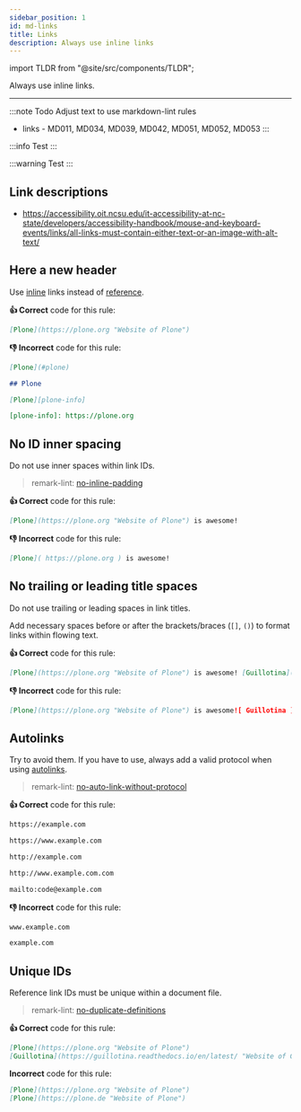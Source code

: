 ```yaml
---
sidebar_position: 1
id: md-links
title: Links
description: Always use inline links
---
```


import TLDR from "@site/src/components/TLDR";

<TLDR>

Always use inline links.

</TLDR>

---

:::note Todo
Adjust text to use markdown-lint rules

- links - MD011, MD034, MD039, MD042, MD051, MD052, MD053
:::

:::info
Test
:::

:::warning
Test
:::


## Link descriptions

- https://accessibility.oit.ncsu.edu/it-accessibility-at-nc-state/developers/accessibility-handbook/mouse-and-keyboard-events/links/all-links-must-contain-either-text-or-an-image-with-alt-text/

## Here a new header

Use [inline](https://spec.commonmark.org/0.29/#inline-link "Link to specification") links instead of [reference](https://spec.commonmark.org/0.29/#reference-link "Link to specification").

**:thumbsup: Correct** code for this rule:

```markdown
[Plone](https://plone.org "Website of Plone")
```

**:thumbsdown: Incorrect** code for this rule:

```markdown
[Plone](#plone)

## Plone
```

```markdown
[Plone][plone-info]

[plone-info]: https://plone.org
```

<!-- vale off -->

## No ID inner spacing

<!-- vale on -->

Do not use inner spaces within link IDs.

> remark-lint: [no-inline-padding](https://github.com/remarkjs/remark-lint/tree/master/packages/remark-lint-no-inline-padding "Link to remarkjs docs")

**:thumbsup: Correct** code for this rule:

```markdown
[Plone](https://plone.org "Website of Plone") is awesome!
```

**:thumbsdown: Incorrect** code for this rule:

```markdown
[Plone]( https://plone.org ) is awesome!

```

## No trailing or leading title spaces

Do not use trailing or leading spaces in link titles.

Add necessary spaces before or after the brackets/braces (`[]`, `()`) to format links within flowing text.

**:thumbsup: Correct** code for this rule:

```markdown
[Plone](https://plone.org "Website of Plone") is awesome! [Guillotina](https://guillotina.readthedocs.io/en/latest/ "Website of Guillotina") is fast!
```

**:thumbsdown: Incorrect** code for this rule:

```markdown
[Plone](https://plone.org "Website of Plone") is awesome![ Guillotina ](https://guillotina.readthedocs.io/en/latest/ "Website of Guillotina") is fast!
```

## Autolinks

Try to avoid them.
If you have to use, always add a valid protocol when using [autolinks](https://spec.commonmark.org/0.29/#autolink "Link to specification").

> remark-lint: [no-auto-link-without-protocol](https://github.com/remarkjs/remark-lint/tree/master/packages/remark-lint-no-auto-link-without-protocol "Link to remarkjs docs")

**:thumbsup: Correct** code for this rule:

```markdown
https://example.com

https://www.example.com

http://example.com

http://www.example.com.com
```

```markdown
mailto:code@example.com
```

**:thumbsdown: Incorrect** code for this rule:

```markdown
www.example.com

example.com
```

## Unique IDs

Reference link IDs must be unique within a document file.

> remark-lint: [no-duplicate-definitions](https://github.com/remarkjs/remark-lint/tree/master/packages/remark-lint-no-duplicate-definitions "Link to remarkjs docs")

**:thumbsup: Correct** code for this rule:

```markdown
[Plone](https://plone.org "Website of Plone")
[Guillotina](https://guillotina.readthedocs.io/en/latest/ "Website of Guillotina")
```

**Incorrect** code for this rule:

```markdown
[Plone](https://plone.org "Website of Plone")
[Plone](https://plone.de "Website of Plone")
```
